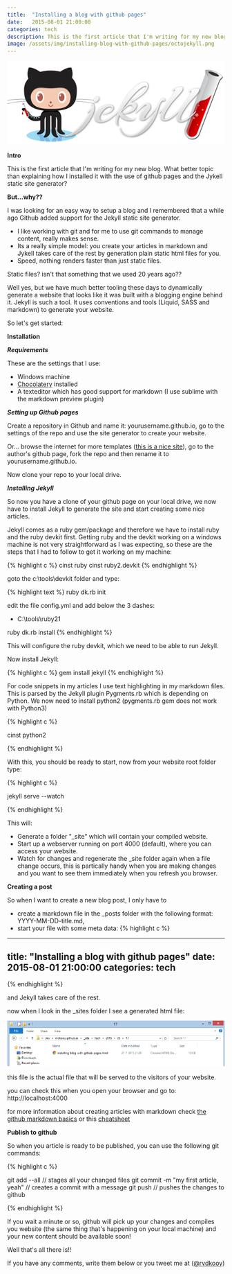 ```yaml
---
title:  "Installing a blog with github pages"
date:   2015-08-01 21:00:00
categories: tech
description: This is the first article that I'm writing for my new blog. What better topic than explaining how I installed it with the use of github pages and the Jykell static site generator?
image: /assets/img/installing-blog-with-github-pages/octojekyll.png
---
```


![alt text](/assets/img/installing-blog-with-github-pages/octojekyll.png "Okto Jekyll")

**Intro**

This is the first article that I'm writing for my new blog. What better topic than explaining how I installed it with the use of github pages and the Jykell static site generator?

**But...why??**

I was looking for an easy way to setup a blog and I remembered that a while ago Github added support for the Jekyll static site generator. 

- I like working with git and for me to use git commands to manage content, really makes sense.
- Its a really simple model: you create your articles in markdown and Jykell takes care of the rest by generation plain static html files for you.
- Speed, nothing renders faster than just static files.

Static files? isn't that something that we used 20 years ago?? 

Well yes, but we have much better tooling these days to dynamically generate a website that looks like it was built with a blogging engine behind it. Jekyll is such a tool. It uses conventions and tools (Liquid, SASS and markdown) to generate your website.

So let's get started:

**Installation**

***Requirements***

These are the settings that I use:

- Windows machine
- [Chocolatery](https://chocolatey.org/) installed
- A texteditor which has good support for markdown (I use sublime with the markdown preview plugin)

***Setting up Github pages***

Create a repository in Github and name it: yourusername.github.io, go to the settings of the repo and use the site generator to create your website.

Or... browse the internet for more templates ([this is a nice site](http://jekyllthemes.org)), go to the author's github page, fork the repo and then rename it to yourusername.github.io.

Now clone your repo to your local drive.

***Installing Jekyll***

So now you have a clone of your github page on your local drive, we now have to install Jekyll to generate the site and start creating some nice articles.

Jekyll comes as a ruby gem/package and therefore we have to install ruby and the ruby devkit first. Getting ruby and the devkit working on a windows machine is not very straightforward as I was expecting, so these are the steps that I had to follow to get it working on my machine:

{% highlight c %}
cinst ruby
cinst ruby2.devkit
{% endhighlight %}

goto the c:\tools\devkit folder and type:

{% highlight text %}
ruby dk.rb init

edit the file config.yml and add below the 3 dashes:
- C:\tools\ruby21

ruby dk.rb install 
{% endhighlight %}

This will configure the ruby devkit, which we need to be able to run Jekyll.

Now install Jekyll:

{% highlight c %}
gem install jekyll
{% endhighlight %}

For code snippets in my articles I use text highlighting in my markdown files. This is parsed by the Jekyll plugin Pygments.rb which is depending on Python. We now need to install python2 (pygments.rb gem does not work with Python3)

{% highlight c %}

cinst python2

{% endhighlight %}

With this, you should be ready to start, now from your website root folder type:

{% highlight c %}

jekyll serve --watch

{% endhighlight %}

This will:

- Generate a folder "_site" which will contain your compiled website.
- Start up a webserver running on port 4000 (default), where you can access your website.
- Watch for changes and regenerate the _site folder again when a file change occurs, this is partically handy when you are making changes and you want to see them immediately when you refresh you browser.

**Creating a post**

So when I want to create a new blog post, I only have to 

- create a markdown file in the _posts folder with the following format: YYYY-MM-DD-title.md, 
- start your file with some meta data: 
{% highlight c %}
---
title:  "Installing a blog with github pages"
date:   2015-08-01 21:00:00
categories: tech
---
{% endhighlight %}

and Jekyll takes care of the rest. 

now when I look in the _sites folder I see a generated html file:

![alt text](/assets/img/installing-blog-with-github-pages/generated-html-file.png "Generated html file")

this file is the actual file that will be served to the visitors of your website.

you can check this when you open your browser and go to: http://localhost:4000

for more information about creating articles with markdown check [the github markdown basics](https://help.github.com/articles/markdown-basics/) or this  [cheatsheet](https://github.com/adam-p/markdown-here/wiki/Markdown-Cheatsheet)

**Publish to github**

So when you article is ready to be published, you can use the following git commands:

{% highlight c %}

git add --all // stages all your changed files
git commit -m "my first article, yeah" // creates a commit with a message
git push // pushes the changes to github

{% endhighlight %}

If you wait a minute or so, github will pick up your changes and compiles you website (the same thing that's happening on your local machine) and your new content should be available soon!

Well that's all there is!!

If you have any comments, write them below or you tweet me at ([@rvdkooy](https://twitter.com/rvdkooy))
